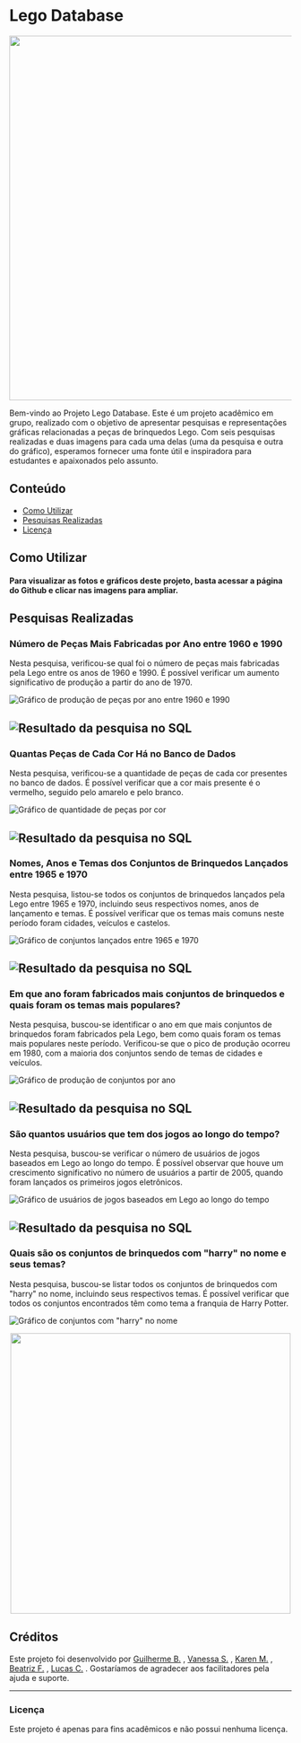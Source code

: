 Lego Database
=============

<p align="center">
  <img src="https://images.alphacoders.com/265/265993.jpg" width="650">
</p>

Bem-vindo ao Projeto Lego Database. Este é um projeto acadêmico em grupo, realizado com o objetivo de apresentar pesquisas e representações gráficas relacionadas a peças de brinquedos Lego. Com seis pesquisas realizadas e duas imagens para cada uma delas (uma da pesquisa e outra do gráfico), esperamos fornecer uma fonte útil e inspiradora para estudantes e apaixonados pelo assunto.

## Conteúdo

- [Como Utilizar](#como-utilizar)
- [Pesquisas Realizadas](#pesquisas-realizadas)
- [Licença](#licença)

## Como Utilizar

#### Para visualizar as fotos e gráficos deste projeto, basta acessar a página do Github e clicar nas imagens para ampliar.

## Pesquisas Realizadas

### Número de Peças Mais Fabricadas por Ano entre 1960 e 1990

Nesta pesquisa, verificou-se qual foi o número de peças mais fabricadas pela Lego entre os anos de 1960 e 1990. É possível verificar um aumento significativo de produção a partir do ano de 1970.

![Gráfico de produção de peças por ano entre 1960 e 1990](production_by_year_1960_1990.jpg)

![Resultado da pesquisa no SQL](https://images2.imgbox.com/cc/e2/dFZC4lzW_o.png)
---

### Quantas Peças de Cada Cor Há no Banco de Dados

Nesta pesquisa, verificou-se a quantidade de peças de cada cor presentes no banco de dados. É possível verificar que a cor mais presente é o vermelho, seguido pelo amarelo e pelo branco.

![Gráfico de quantidade de peças por cor](pieces_by_color.jpg)

![Resultado da pesquisa no SQL](https://images2.imgbox.com/0c/e7/nBswbt8D_o.png)
---
### Nomes, Anos e Temas dos Conjuntos de Brinquedos Lançados entre 1965 e 1970

Nesta pesquisa, listou-se todos os conjuntos de brinquedos lançados pela Lego entre 1965 e 1970, incluindo seus respectivos nomes, anos de lançamento e temas. É possível verificar que os temas mais comuns neste período foram cidades, veículos e castelos.

![Gráfico de conjuntos lançados entre 1965 e 1970](sets_released_1965_1970.jpg)

![Resultado da pesquisa no SQL](https://images2.imgbox.com/2d/e4/YW3nq2ri_o.png)
---
### Em que ano foram fabricados mais conjuntos de brinquedos e quais foram os temas mais populares?

Nesta pesquisa, buscou-se identificar o ano em que mais conjuntos de brinquedos foram fabricados pela Lego, bem como quais foram os temas mais populares neste período. Verificou-se que o pico de produção ocorreu em 1980, com a maioria dos conjuntos sendo de temas de cidades e veículos.

![Gráfico de produção de conjuntos por ano](sets_production_by_year.jpg)

![Resultado da pesquisa no SQL](https://images2.imgbox.com/f0/5e/elXGAaTL_o.png)
---
### São quantos usuários que tem dos jogos ao longo do tempo?

Nesta pesquisa, buscou-se verificar o número de usuários de jogos baseados em Lego ao longo do tempo. É possível observar que houve um crescimento significativo no número de usuários a partir de 2005, quando foram lançados os primeiros jogos eletrônicos.

![Gráfico de usuários de jogos baseados em Lego ao longo do tempo](game_users_over_time.jpg)

![Resultado da pesquisa no SQL](https://images2.imgbox.com/10/1a/yZcVrJgs_o.png)
---
### Quais são os conjuntos de brinquedos com "harry" no nome e seus temas?

Nesta pesquisa, buscou-se listar todos os conjuntos de brinquedos com "harry" no nome, incluindo seus respectivos temas. É possível verificar que todos os conjuntos encontrados têm como tema a franquia de Harry Potter.

![Gráfico de conjuntos com "harry" no nome](sets_with_harry_in_name.jpg)

<p align="center">
  <img src="https://images2.imgbox.com/8b/eb/M3aMbqSR_o.png" width="500">
</p>


## Créditos
Este projeto foi desenvolvido por [Guilherme B.](https://github.com/Ziiron1) , [Vanessa S.](https://github.com/VanessaSantos75) , [Karen M.](https://github.com/karenlmoraes) , [Beatriz F.](https://github.com/fidelisbia) , [Lucas C.](https://github.com/Lucas2Cardoso) . Gostaríamos de agradecer aos facilitadores pela ajuda e suporte.

---
### Licença
Este projeto é apenas para fins acadêmicos e não possui nenhuma licença.
